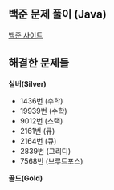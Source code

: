 ## 백준 문제 풀이 (Java)

<a href='https://www.acmicpc.net/' target='_blank'>백준 사이트</a>

## 해결한 문제들

**실버(Silver)**
- 1436번 (수학)
- 19939번 (수학)
- 9012번 (스택)
- 2161번 (큐)
- 2164번 (큐)
- 2839번 (그리디)
- 7568번 (브루트포스)

**골드(Gold)**